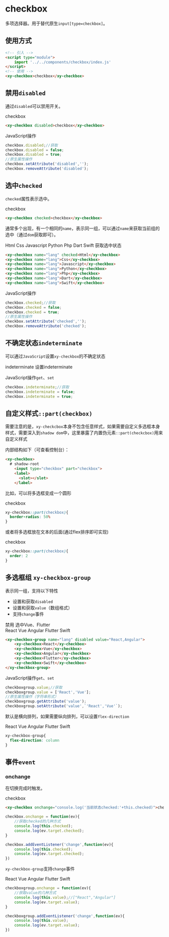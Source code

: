 <script setup>
import { onMounted } from 'vue'
import './index.css'
  onMounted(() => {
    import('../../components/button/')
    import('../../components/switch/')
    import('../../components/checkbox/')
    import('../../components/checkbox-group/')
  })
  const checkgroup = () => {
    document.getElementById('checkbox-group').value = ['Vue', 'Flutter']
  }
</script>
# checkbox

多项选择器。用于替代原生`input[type=checkbox]`。

## 使用方式

```html
<!-- 引入 -->
<script type="module">
    import '../../components/checkbox/index.js'
</script>
<!-- 使用 -->
<xy-checkbox>checkbox</xy-checkbox>
```

## 禁用`disabled`

通过`disabled`可以禁用开关。

<div class="wrap">
<xy-checkbox disabled>checkbox</xy-checkbox>
<xy-switch checked onchange="this.previousElementSibling.disabled = this.checked;"></xy-switch>
</div>

```html
<xy-checkbox disabled>checkbox</xy-checkbox>
```

JavaScript操作

```js
checkbox.disabled;//获取
checkbox.disabled = false;
checkbox.disabled = true;
//原生属性操作
checkbox.setAttribute('disabled','');
checkbox.removeAttribute('disabled');
```

## 选中`checked`

`checked`属性表示选中。

<div class="wrap">
<xy-checkbox checked>checkbox</xy-checkbox>
<xy-switch checked onchange="this.previousElementSibling.checked = this.checked;"></xy-switch>
</div>

```html
<xy-checkbox checked>checkbox</xy-checkbox>
```

通常多个出现，有一个相同的`name`，表示同一组，可以通过`name`来获取当前组的选中（通过`dom`获取即可）。

<div class="wrap">
<xy-checkbox name="lang" checked>Html</xy-checkbox>
<xy-checkbox name="lang">Css</xy-checkbox>
<xy-checkbox name="lang">Javascript</xy-checkbox>
<xy-checkbox name="lang">Python</xy-checkbox>
<xy-checkbox name="lang">Php</xy-checkbox>
<xy-checkbox name="lang">Dart</xy-checkbox>
<xy-checkbox name="lang">Swift</xy-checkbox>
<xy-button type="primary" onclick="XyMessage.info(Array.from(document.querySelectorAll('xy-checkbox[name=lang][checked]')).map(el=>el.textContent))">获取选中状态</xy-button>
</div>

```html
<xy-checkbox name="lang" checked>Html</xy-checkbox>
<xy-checkbox name="lang">Css</xy-checkbox>
<xy-checkbox name="lang">Javascript</xy-checkbox>
<xy-checkbox name="lang">Python</xy-checkbox>
<xy-checkbox name="lang">Php</xy-checkbox>
<xy-checkbox name="lang">Dart</xy-checkbox>
<xy-checkbox name="lang">Swift</xy-checkbox>
```


JavaScript操作

```js
checkbox.checked;//获取
checkbox.checked = false;
checkbox.checked = true;
//原生属性操作
checkbox.setAttribute('checked','');
checkbox.removeAttribute('checked');
```

## 不确定状态`indeterminate`

可以通过`JavaScript`设置`xy-checkbox`的不确定状态

<div class="wrap">
<xy-checkbox>indeterminate</xy-checkbox>
<xy-button type="primary" onclick="this.previousElementSibling.indeterminate='true'">设置indeterminate</xy-button>
</div>

JavaScript操作`get`、`set`

```js
checkbox.indeterminate;//获取
checkbox.indeterminate = false;
checkbox.indeterminate = true;
```

## 自定义样式`::part(checkbox)`
 需要注意的是，`xy-checkcbox`本身不包含任意样式，如果需要自定义多选框本身样式，需要深入到`shadow dom`中，这里暴露了内置伪元素`::part(checkcbox)`用来自定义样式

 内部结构如下（可查看控制台）：

```html
<xy-checkbox>
  # shadow-root
    <input type="checkbox" part="checkbox">
    <label>
      <slot></slot>
    </label>
```

比如，可以将多选框变成一个圆形

<style scoped>
xy-checkbox.custom1::part(checkbox){
  border-radius: 50%
}
xy-checkbox.custom2::part(checkbox){
  order: 2
}
</style>

<div class="wrap">
<xy-checkbox class="custom1" checked>checkbox</xy-checkbox>
</div>

```css
xy-checkbox::part(checkbox){
  border-radius: 50%
}
```

或者将多选框放在文本的后面(通过flex排序即可实现)

<div class="wrap">
<xy-checkbox class="custom2" checked>checkbox</xy-checkbox>
</div>

```css
xy-checkbox::part(checkbox){
  order: 2
}
```

## 多选框组 `xy-checkbox-group`

表示同一组，支持以下特性

* 设置和获取`disabled`
* 设置和获取`value`（数组格式）
* 支持`change`事件

<div  class="wrap" noborder>
<xy-checkbox checked onchange="document.getElementById('checkbox-group').disabled = this.checked;">禁用</xy-checkbox>
<xy-button type="primary" @click="checkgroup">选中Vue、Flutter</xy-button>
</div>
<div class="wrap">
<xy-checkbox-group disabled id="checkbox-group" name="books" value="React,Angular" onchange="console.log(this.value)">
    <xy-checkbox>React</xy-checkbox>
    <xy-checkbox>Vue</xy-checkbox>
    <xy-checkbox>Angular</xy-checkbox>
    <xy-checkbox>Flutter</xy-checkbox>
    <xy-checkbox>Swift</xy-checkbox>
</xy-checkbox-group>
</div>


```html
<xy-checkbox-group name="lang" disabled value="React,Angular">
    <xy-checkbox>React</xy-checkbox>
    <xy-checkbox>Vue</xy-checkbox>
    <xy-checkbox>Angular</xy-checkbox>
    <xy-checkbox>Flutter</xy-checkbox>
    <xy-checkbox>Swift</xy-checkbox>
</xy-checkbox-group>
```

JavaScript操作`get`、`set`

```js
checkboxgroup.value;//获取
checkboxgroup.value = ['React','Vue'];
//原生属性操作（字符串形式）
checkboxgroup.getAttribute('value');
checkboxgroup.setAttribute('value',`'React','Vue'`);
```

默认是横向排列，如果需要纵向排列，可以设置`flex-direction`

<div class="wrap">
<xy-checkbox-group style="flex-direction: column" id="checkbox-group" name="books" value="React,Angular">
    <xy-checkbox>React</xy-checkbox>
    <xy-checkbox>Vue</xy-checkbox>
    <xy-checkbox>Angular</xy-checkbox>
    <xy-checkbox>Flutter</xy-checkbox>
    <xy-checkbox>Swift</xy-checkbox>
</xy-checkbox-group>
</div>

```css
xy-checkbox-group{
  flex-direction: column
}
```

## 事件`event`

### onchange

在切换完成时触发。

<div class="wrap">
<xy-checkbox onchange="console.log('当前状态checked:'+this.checked)">checkbox</xy-checkbox>
</div>

```html
<xy-checkbox onchange="console.log('当前状态checked:'+this.checked)">checkbox</xy-checkbox>
```

```js
checkbox.onchange = function(ev){
    //获取checked的几种方式
    console.log(this.checked);
    console.log(ev.target.checked);
}

checkbox.addEventListener('change',function(ev){
    console.log(this.checked);
    console.log(ev.target.checked);
})
```

`xy-checkbox-group`支持`change`事件

<div class="wrap">
<xy-checkbox-group name="books" value="React,Angular" onchange="console.log(this.value)">
    <xy-checkbox>React</xy-checkbox>
    <xy-checkbox>Vue</xy-checkbox>
    <xy-checkbox>Angular</xy-checkbox>
    <xy-checkbox>Flutter</xy-checkbox>
    <xy-checkbox>Swift</xy-checkbox>
</xy-checkbox-group>
</div>

```js
checkboxgroup.onchange = function(ev){
    //获取value的几种方式
    console.log(this.value);//["React","Angular"]
    console.log(ev.target.value);
}

checkboxgroup.addEventListener('change',function(ev){
    console.log(this.value);
    console.log(ev.target.value);
})
```